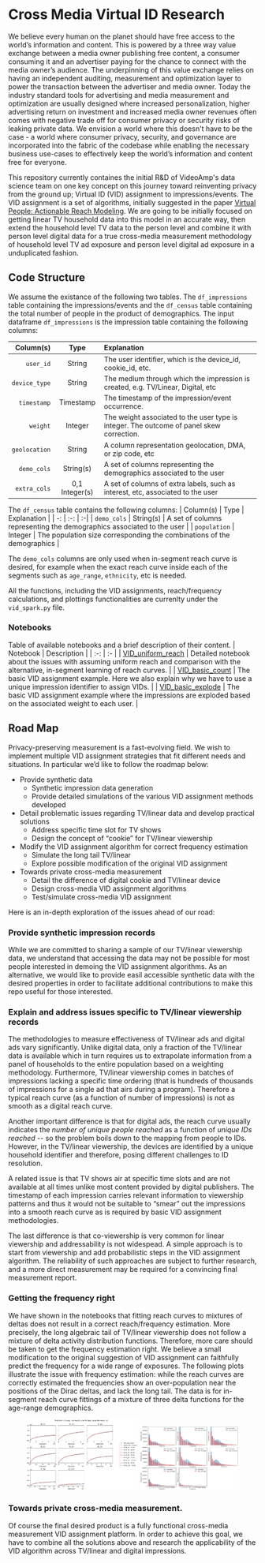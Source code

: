 # Cross Media Virtual ID Research 

We believe every human on the planet should have free access to the world’s information and content. This is powered by a three way value exchange between a media owner publishing free content, a consumer consuming it and an advertiser paying for the chance to connect with the media owner’s audience. The underpinning of this value exchange relies on having an independent auditing, measurement and optimization layer to power the transaction between the advertiser and media owner. Today the industry standard tools for advertising and media measurement and optimization are usually designed where increased personalization, higher advertising return on investment and increased media owner revenues often comes with negative trade off for consumer privacy or security risks of leaking private data. We envision a world where this doesn't have to be the case - a world where consumer privacy, security, and governance are incorporated into the fabric of the codebase while enabling the necessary business use-cases to effectively keep the world’s information and content free for everyone.


This repository currently containes the initial R&D of VideoAmp's data science team on one key concept on this journey toward reinventing privacy from the ground up; Virtual ID (VID) assignment to impressions/events. The VID assignment is a set of algorithms, initially suggested in the paper [Virtual People: Actionable Reach Modeling](https://research.google/pubs/pub48387/). We are going to be initially focused on getting linear TV household data into this model in an accurate way, then extend the household level TV data to the person level and combine it with person level digital data for a true cross-media measurement methodology of household level TV ad exposure and person level digital ad exposure in a unduplicated fashion.

## Code Structure
We assume the existance of the following two tables. The `df_impressions` table containing the impressions/events and the `df_census` table
containing the total number of people in the product of demographics. The input dataframe `df_impressions` is the impression table containing
the following columns:

| Column(s) | Type | Explanation |
| -: | :-: | :-|
|`user_id`        | String       | The user identifier, which is the device_id, cookie_id, etc.
|`device_type`    | String       | The medium through which the impression is created, e.g. TV/Linear, Digital, etc
|`timestamp`      | Timestamp    | The timestamp of the impression/event occurrence.
|`weight`         | Integer      | The weight associated to the user type is integer. The outcome of panel skew correction.
|`geolocation`    | String       | A column representation geolocation, DMA, or zip code, etc
|`demo_cols`      | String(s)    | A set of columns representing the demographics associated to the user
|`extra_cols`     | 0,1 Integer(s)  |A set of columns of extra labels, such as interest, etc, associated to the user

The `df_census` table contains the following columns:
| Column(s) | Type | Explanation |
| -: | :-: | :-|
| `demo_cols`  | String(s) | A set of columns representing the demographics associated to the user |
| `population` | Integer   | The population size corresponding the combinations of the demographics |

The `demo_cols` columns are only used when in-segment reach curve
is desired, for example when the exact reach curve inside each of the segments
such as `age_range`, `ethnicity`, etc is needed.

All the functions, including the VID assignments, reach/frequency calculations, and plottings functionalities are currenlty under the `vid_spark.py` file.

### Notebooks
Table of available notebooks and a brief description of their content.
| Notebook | Description |
| :-: | :- |
| [VID_uniform_reach](https://github.com/VideoAmp/privacyAmp/blob/master/VID_uniform_reach.ipynb) | Detailed notebook about the issues with assuming uniform reach and comparison with the alternative, in-segment learning of reach curves. |
| [VID_basic_count](https://github.com/VideoAmp/privacyAmp/blob/master/VID_basic_count.ipynb) | The basic VID assignment example. Here we also explain why we have to use a unique impression identifier to assign VIDs. |
| [VID_basic_explode](https://github.com/VideoAmp/privacyAmp/blob/master/VID_basic_explode.ipynb) | The basic VID assignment example where the impressions are exploded based on the associated weight to each user. |


## Road Map
Privacy-preserving measurement is a fast-evolving field. We wish to implement multiple VID assignment strategies that fit different needs and situations. In particular we’d like to follow the roadmap below:

- Provide synthetic data
	- Synthetic impression data generation
	- Provide detailed simulations of the various VID assignment methods developed
- Detail problematic issues regarding TV/linear data and develop practical solutions
	- Address specific time slot for TV shows
	- Design the concept of “cookie” for TV/linear viewership
- Modify the VID assignment algorithm for correct frequency estimation
	- Simulate the long tail TV/linear
	- Explore possible modification of the original VID assignment
- Towards private cross-media measurement
	- Detail the difference of digital cookie and TV/linear device
	- Design cross-media VID assignment algorithms
	- Test/simulate cross-media VID assignment

Here is an in-depth exploration of the issues ahead of our road:  

### Provide synthetic impression records
While we are committed to sharing a sample of our TV/linear viewership data, we understand that accessing the data may not be possible for most people interested in demoing the VID assignment algorithms. As an alternative, we would like to provide easil accessible synthetic data with the desired properties in order to facilitate additional contributions to make this repo useful for those interested. 
 
### Explain and address issues specific to TV/linear viewership records
The methodologies to measure effectiveness of TV/linear ads and digital ads vary significantly.
Unlike digital data, only a fraction of the TV/linear data is available which in turn requires us to extrapolate information from a panel of households to the entire population based on a weighting methodology. Furthermore, TV/linear viewership comes in batches of impressions lacking a specific time ordering (that is hundreds of thousands of impressions for a single ad that airs during a program). Therefore a typical reach curve (as a function of number of impressions) is not as smooth as a digital reach curve.
 
Another important difference is that for digital ads, the reach curve usually indicates the *number of unique people reached* as a function of *unique IDs reached* -- so the problem boils down to the mapping from people to IDs. However, in the TV/linear viewership, the devices are identified by a unique household identifier and therefore, posing different challenges to ID resolution.
 
 A related issue is that TV shows air at specific time slots and are not available at all times unlike most content provided by digital publishers. The timestamp of each impression carries relevant information to viewership patterns and thus it would not be suitable to “smear” out the impressions into a smooth reach curve as is required by basic VID assignment methodologies.
 
The last difference is that co-viewership is very common for linear viewership and addressability is not widespead. A simple approach is to start from viewership and add probabilistic steps in the VID assignment algorithm. The reliability of such approaches are subject to further research, and a more direct measurement may be required for a convincing final measurement report.
        
### Getting the frequency right
We have shown in the notebooks that fitting reach curves to mixtures of deltas does not result in a correct reach/frequency estimation. More precisely, the long algebraic tail of TV/linear viewership does not follow a mixture of delta activity distribution functions. Therefore, more care should be taken to get the frequency estimation right. We believe a small modification to the original suggestion of VID assignment can faithfully predict the frequency for a wide range of exposures. The following plots illustrate the issue with frequency estimation: while the reach curves are correctly estimated the frequencies show an over-population near the positions of the Dirac deltas, and lack the long tail. The data is for in-segment reach curve fittings of a mixture of three delta functions for the age-range demographics.

<p align="center">
<img src="reach_vid.png" width="45%">
<img src="frequency_vid.png" width="40%">
</p>
	
### Towards private cross-media measurement.
Of course the final desired product is a fully functional cross-media measurement VID assignment platform. In order to achieve this goal, we have to combine all the solutions above and research the applicability of the VID algorithm across TV/linear and digital impressions.

